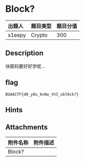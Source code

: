 # Block?

| 出题人 | 题目类型 | 题目分值 |
| :--- | :--- | :--- |
| s1eepy | Crypto | 300 |

## Description

块密码要好好学呢...

## flag

```
BUAACTF{d0_y0u_kn0w_th3_ubl0ck?}
```

## Hints

## Attachments

| 附件名称 | 附件描述 |
| :------- | :------- |
| Block?   |          |
